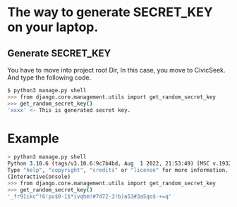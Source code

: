 # The way to generate SECRET_KEY on your laptop.

## Generate SECRET_KEY
You have to move into project root Dir, In this case, you move to CivicSeek. And type the following code.

```bash
$ python3 manage.py shell
>>> from django.core.management.utils import get_random_secret_key
>>> get_random_secret_key()
'xxxx' <- This is generated secret key. 
```

# Example
```bash
> python3 manage.py shell
Python 3.10.6 (tags/v3.10.6:9c7b4bd, Aug  1 2022, 21:53:49) [MSC v.1932 64 bit (AMD64)] on win32
Type "help", "copyright", "credits" or "license" for more information.
(InteractiveConsole)
>>> from django.core.management.utils import get_random_secret_key
>>> get_random_secret_key()
'_fr91ikc^!6!pu$0-1$*ivqhm!#7d72-3!b)a53#3a5qo$-+=q'
```

